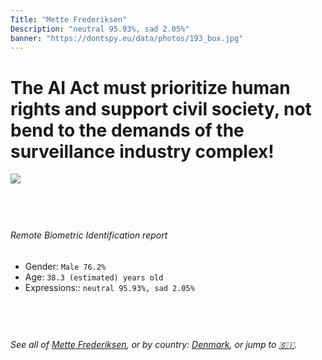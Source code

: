 ```yaml
---
Title: "Mette Frederiksen"
Description: "neutral 95.93%, sad 2.05%"
banner: "https://dontspy.eu/data/photos/193_box.jpg"
---
```


# The AI Act must prioritize human rights and support civil society, not bend to the demands of the surveillance industry complex!

<link rel="stylesheet" type="text/css" href="/css/blog.css" />

<div class="is-fake" hidden>

_This image is **clearly fake**_, yet we [continue to collect them because the AI Act negotiations](/blog/why-deepfake/) are heading in a direction that will only make people's lives more complicated. For a more in-depth explanation, read: [Double threat: why losing the battle against Face Biometrics would fuel the proliferation of deepfakes](/blog/the-dual-threat-how-losing-the-biometric-battle-fuels-deepfake-proliferation/).


</div>

<!-- <img src="https://dontspy.eu/data/photos/54_box.jpg" /> -->
<img src="https://dontspy.eu/data/photos/193_box.jpg" />

## <br>

###### Remote Biometric Identification report

* <span class="label">Gender:</span> `Male 76.2%`
* <span class="label">Age:</span> `38.3 (estimated) years old`
* <span class="label">Expressions::</span> `neutral 95.93%, sad 2.05%`

## <br>

###### See all of [Mette Frederiksen](/policymaker#Mette%20Frederiksen), or by country: [Denmark](/country#Denmark), or jump to [🇸🇮](/x/208).

## <br>
